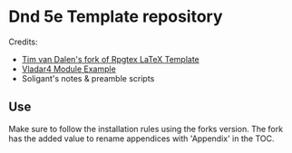 # Dnd 5e Template repository

Credits:

* [Tim van Dalen's fork of Rpgtex LaTeX Template](https://github.com/timvdalen/DND-5e-LaTeX-Template)
* [Vladar4 Module Example](https://github.com/Vladar4/DND-5e-LaTeX-Template-Module-Example)
* Soligant's notes & preamble scripts

## Use

Make sure to follow the installation rules using the forks version.
The fork has the added value to rename appendices with 'Appendix' in the TOC.
